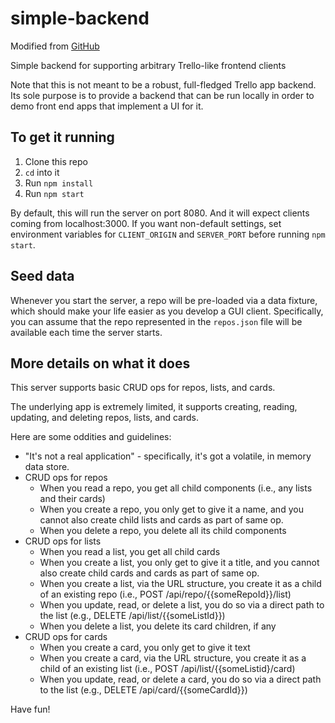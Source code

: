 # simple-backend

Modified from [GitHub](https://github.com/Thinkful-Ed/trello-backend)

Simple backend for supporting arbitrary Trello-like frontend clients

Note that this is not meant to be a robust, full-fledged Trello app backend. Its sole purpose is to provide a backend that can be run locally in order to demo front end apps that implement a UI for it.

## To get it running

1. Clone this repo
2. `cd` into it
3. Run `npm install`
4. Run `npm start`

By default, this will run the server on port 8080. And it will expect clients coming from localhost:3000. If you want non-default settings, set environment variables for `CLIENT_ORIGIN` and `SERVER_PORT` before running `npm start`.

## Seed data

Whenever you start the server, a repo will be pre-loaded via a data fixture, which should make your life easier as you develop a GUI client. Specifically, you can assume that the repo represented in the `repos.json` file will be available each time the server starts. 

## More details on what it does

This server supports basic CRUD ops for repos, lists, and cards.

The underlying app is extremely limited, it supports creating, reading, updating, and deleting repos, lists, and cards.

Here are some oddities and guidelines:

+ "It's not a real application" - specifically, it's got a volatile, in memory data store.
+ CRUD ops for repos
    - When you read a repo, you get all child components (i.e., any lists and their cards)
    - When you create a repo, you only get to give it a name, and you cannot also create child lists and cards as part of same op.
    - When you delete a repo, you delete all its child components
+ CRUD ops for lists
    - When you read a list, you get all child cards
    - When you create a list, you only get to give it a title, and you cannot also create child cards and cards as part of same op.
    - When you create a list, via the URL structure, you create it as a child of an existing repo (i.e., POST /api/repo/{{someRepoId}}/list)
    - When you update, read, or delete a list, you do so via a direct path to the list (e.g., DELETE /api/list/{{someListId}})
    - When you delete a list, you delete its card children, if any
+ CRUD ops for cards
    - When you create a card, you only get to give it text
    - When you create a card, via the URL structure, you create it as a child of an existing list (i.e., POST /api/list/{{someListid}/card)
    - When you update, read, or delete a card, you do so via a direct path to the list (e.g., DELETE /api/card/{{someCardId}})

Have fun!
